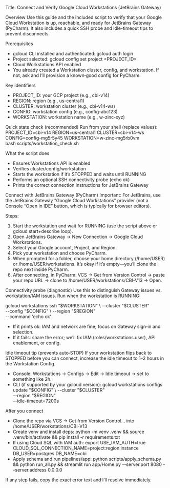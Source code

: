 Title: Connect and Verify Google Cloud Workstations (JetBrains Gateway)

Overview
Use this guide and the included script to verify that your Google Cloud Workstation is up, reachable, and ready for JetBrains Gateway (PyCharm). It also includes a quick SSH probe and idle-timeout tips to prevent disconnects.

Prerequisites
- gcloud CLI installed and authenticated: gcloud auth login
- Project selected: gcloud config set project <PROJECT_ID>
- Cloud Workstations API enabled
- You already created a Workstation cluster, config, and workstation. If not, ask and I’ll provision a known‑good config for PyCharm.

Key identifiers
- PROJECT_ID: your GCP project (e.g., cbi-v14)
- REGION: region (e.g., us-central1)
- CLUSTER: workstation cluster (e.g., cbi-v14-ws)
- CONFIG: workstation config (e.g., config-abc123)
- WORKSTATION: workstation name (e.g., w-zinc-xyz)

Quick state check (recommended)
Run from your shell (replace values):
PROJECT_ID=cbi-v14 REGION=us-central1 CLUSTER=cbi-v14-ws CONFIG=config-mg5r5y45 WORKSTATION=w-zinc-mg5rb0vm \
  bash scripts/workstation_check.sh

What the script does
- Ensures Workstations API is enabled
- Verifies cluster/config/workstation
- Starts the workstation if it’s STOPPED and waits until RUNNING
- Performs an optional SSH connectivity probe (echo ok)
- Prints the correct connection instructions for JetBrains Gateway

Connect with JetBrains Gateway (PyCharm)
Important: For JetBrains, use the JetBrains Gateway “Google Cloud Workstations” provider (not a Console “Open in IDE” button, which is typically for browser editors).

Steps:
1) Start the workstation and wait for RUNNING (use the script above or gcloud start+describe loop).
2) Open JetBrains Gateway → New Connection → Google Cloud Workstations.
3) Select your Google account, Project, and Region.
4) Pick your workstation and choose PyCharm.
5) When prompted for a folder, choose your home directory (/home/USER) or /home/USER/workstations. It’s okay if it’s empty—you’ll clone the repo next inside PyCharm.
6) After connecting, in PyCharm: VCS → Get from Version Control → paste your repo URL → clone to /home/USER/workstations/CBI-V13 → Open.

Connectivity probe (diagnostic)
Use this to distinguish Gateway issues vs. workstation/IAM issues. Run when the workstation is RUNNING:

gcloud workstations ssh "$WORKSTATION" \
  --cluster "$CLUSTER" \
  --config "$CONFIG" \
  --region "$REGION" \
  --command 'echo ok'

- If it prints ok: IAM and network are fine; focus on Gateway sign‑in and selection.
- If it fails: share the error; we’ll fix IAM (roles/workstations.user), API enablement, or config.

Idle timeout tip (prevents auto‑STOP)
If your workstation flips back to STOPPED before you can connect, increase the idle timeout to 1–2 hours in the Workstation Config.
- Console: Workstations → Configs → Edit → Idle timeout → set to something like 2h.
- CLI (if supported by your gcloud version):
  gcloud workstations configs update "$CONFIG" \
    --cluster "$CLUSTER" \
    --region "$REGION" \
    --idle-timeout=7200s

After you connect
- Clone the repo via VCS → Get from Version Control… into /home/USER/workstations/CBI-V13
- Create venv and install deps:
  python -m venv .venv && source .venv/bin/activate && pip install -r requirements.txt
- If using Cloud SQL with IAM auth:
  export USE_IAM_AUTH=true CLOUD_SQL_CONNECTION_NAME=project:region:instance DB_USER=postgres DB_NAME=cbi
- Apply schema and run pipelines/app:
  python scripts/apply_schema.py && python run_all.py && streamlit run app/Home.py --server.port 8080 --server.address 0.0.0.0

If any step fails, copy the exact error text and I’ll resolve immediately.